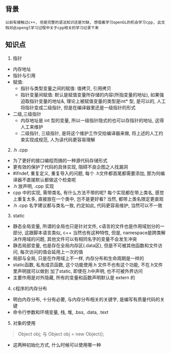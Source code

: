 
## 背景
    以前有接触过c++, 但是完整的语法知识还是欠缺, 想借着学习openGL的机会学习cpp, 此文档对此opengl学习过程中关于cpp相关的学习记录下来

## 知识点
1. 指针
- 内存地址
- 指针与引用
- 赋值: 
    * 指针与类型变量之间的赋值: 值拷贝, 引用拷贝
    * 指针变量间赋值: 默认是赋值变量所存储的内容(所指变量的地址), 如果强迫取指针变量的地址&, 理论上被赋值变量的类型是int* 型, 是可以的, 人工将指针变成二级指针, 但是在编译器里还是一级指针的形式
- 二级,三级指针
    * 内存地址是 int 型的变量, 所以一级指针隐式的也可以存指针的地址, 这得人工来维护
    * 二级指针, 三级指针, 是将这个维护工作交给编译器来做, 将上述的人工约束实现成规范, 人为读代码更容易理解

2. .h .cpp
- 为了更好的接口编程而搞的一种源代码存储形式
- 更有效的保护了代码的具体实现, 阻碍不良企图之人找漏洞
- #ifndef, 重复定义, 重复导入的问题, 每个 .h文件都首尾都需要添加, 那为何编译器不直接默认都做这个检查呢
- .h 放声明, .cpp 实现
- cpp 中的实现, 需带类名, 有什么方法不带的呢? 每个实现都在带上类名, 感觉上重复太多, 直接放在一个类中, 岂不是更好看?
    当然, 都带上类名限定更直观
- .h .cpp 名字建议都与类名一致, 约定如此, 代码更容易维护, 当然可以不一致

3. static
- 静态全局变量, 所谓的全局也只是针对文件, c语言的文件也是作用域划分的一部分, 这跟脚本语言类似, c++ 当然也有这种特性, 但是, namespace是跨类解决作用域的问题, 其他文件可以有相同名字的变量不会发生冲突 
- 静态局部变量, 也是存在全局内存区(.data区), 但是不可被其他函数和文件访问, 每次访问的值会延用上一次的值
- 局部与全局, 只是在作用域上不一样, 内存分布和生命周期是一样的
- static函数, 私有成员函数, 这个功能使用.h 文件不也有这个功能, 不在.h文件里声明就可以做到
    加了static, 即使在.h中声明, 也不可被外界访问
- 主要作用是对外隐藏, 所有的变量和函数声明默认是 extern 的

4. c程序的内存分布
- 明白内存分布, 十分有必要, 与内存分布相关的关键字, 是编写有质量代码的关键
- 命令行参数和环境变量, 栈, 堆, .bss, .data, .text

5. 对象的使用
> Object obj; 与 Object obj = new Object();
- 这两种初始化方式, 什么时候可以使用哪一种